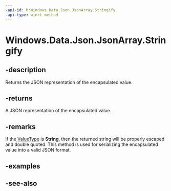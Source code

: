 ```yaml
---
-api-id: M:Windows.Data.Json.JsonArray.Stringify
-api-type: winrt method
---
```


<!-- Method syntax
public string Stringify()
-->

# Windows.Data.Json.JsonArray.Stringify

## -description
Returns the JSON representation of the encapsulated value.

## -returns
A JSON representation of the encapsulated value.

## -remarks
If the [ValueType](ijsonvalue_valuetype.md) is **String**, then the returned string will be properly escaped and double quoted. This method is used for serializing the encapsulated value into a valid JSON format.

## -examples

## -see-also
